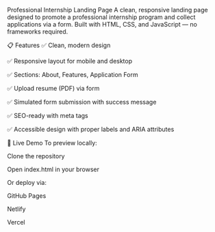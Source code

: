Professional Internship Landing Page
A clean, responsive landing page designed to promote a professional internship program and collect applications via a form. Built with HTML, CSS, and JavaScript — no frameworks required.

📋 Features
✅ Clean, modern design

✅ Responsive layout for mobile and desktop

✅ Sections: About, Features, Application Form

✅ Upload resume (PDF) via form

✅ Simulated form submission with success message

✅ SEO-ready with meta tags

✅ Accessible design with proper labels and ARIA attributes

🚀 Live Demo
To preview locally:

Clone the repository

Open index.html in your browser

Or deploy via:

GitHub Pages

Netlify

Vercel


